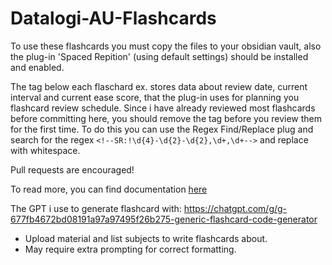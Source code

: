 # Datalogi-AU-Flashcards

To use these flashcards you must copy the files to your obsidian vault, also the plug-in 'Spaced Repition' (using default settings) should be installed and enabled. 

The tag below each flaschard ex. <!--SR:!2025-02-01,3,259--> stores data about review date, current interval and current ease score, that the plug-in uses for planning you flashcard review schedule. Since i have already reviewed most flashcards before committing here, you should remove the tag before you review them for the first time. To do this you can use the Regex Find/Replace plug and search for the regex `<!--SR:!\d{4}-\d{2}-\d{2},\d+,\d+-->` and replace with whitespace.

Pull requests are encouraged!

To read more, you can find documentation [here](https://www.stephenmwangi.com/obsidian-spaced-repetition/)

The GPT i use to generate flashcard with: https://chatgpt.com/g/g-677fb4672bd08191a97a97495f26b275-generic-flashcard-code-generator 
- Upload material and list subjects to write flashcards about.
- May require extra prompting for correct formatting.
